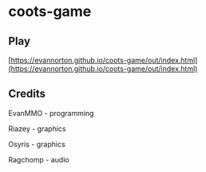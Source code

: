 # coots-game

## Play

[https://evannorton.github.io/coots-game/out/index.html](https://evannorton.github.io/coots-game/out/index.html)

## Credits
EvanMMO - programming

Riazey - graphics

Osyris - graphics

Ragchomp - audio
